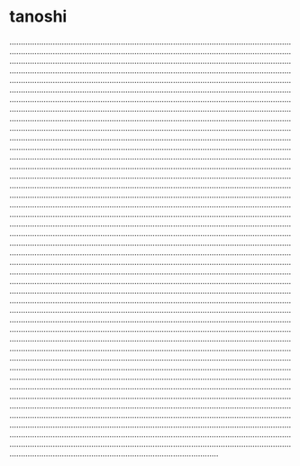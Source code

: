 # tanoshi

................................................................................................................................................................................................................................................................................................................................................................................................................................................................................................................................................................................................................................................................................................................................................................................................................................................................................................................................................................................................................................................................................................................................................................................................................................................................................................................................................................................................................................................................................................................................................................................................................................................................................................................................................................................................................................................................................................................................................................................................................................................................................................................................................................................................................................................................................................................................................................................................................................................................................................................................................................................................................................................................................................................................................................................................................................................................................................................................................................................................................................................................................................................................................................................................................................................................................................................................................................................................................................................................................................................................................................................................................................................................................................................................................................................................................................................................................................................................................................................................................................................................................................................................................................................................................................................................................................................................................................................................................................................................................................................................................................................................................................................................................................................................................................................................................................................................................................................................................................................................................................................................................................................................................................................................................................................................................................................................................................................................................................................................................................................................................................................................................................................